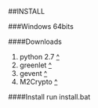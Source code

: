 ##INSTALL

###Windows 64bits

####Downloads
1. python 2.7 [^](https://www.python.org/downloads/)
2. greenlet [^](https://pypi.python.org/pypi/greenlet)
3. gevent [^](http://www.lfd.uci.edu/~gohlke/pythonlibs/#gevent)
4. M2Crypto [^](http://chandlerproject.org/Projects/MeTooCrypto)

####Install
run install.bat
